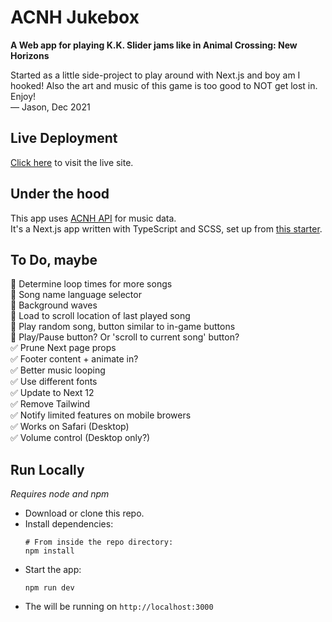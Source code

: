 # ACNH Jukebox

**A Web app for playing K.K. Slider jams like in Animal Crossing: New Horizons**

Started as a little side-project to play around with Next.js and boy am I hooked! Also the art and music of this game is too good to NOT get lost in. Enjoy!  
— Jason, Dec 2021

## Live Deployment
[Click here](https://acnhjukebox.vercel.app/) to visit the live site.

## Under the hood
This app uses [ACNH API](https://acnhapi.com/) for music data.  
It's a Next.js app written with TypeScript and SCSS, set up from [this starter](https://github.com/redimpulz/nextjs-typescript-starter).  

## To Do, maybe
💭 Determine loop times for more songs  
💭 Song name language selector  
💭 Background waves  
💭 Load to scroll location of last played song  
💭 Play random song, button similar to in-game buttons  
💭 Play/Pause button? Or 'scroll to current song' button?  
✅ Prune Next page props  
✅ Footer content + animate in?  
✅ Better music looping  
✅ Use different fonts  
✅ Update to Next 12  
✅ Remove Tailwind  
✅ Notify limited features on mobile browers  
✅ Works on Safari (Desktop)  
✅ Volume control (Desktop only?)  

## Run Locally
*Requires node and npm*
- Download or clone this repo.
- Install dependencies: 
  ```
  # From inside the repo directory:
  npm install
  ```
- Start the app: 
  ```
  npm run dev
  ```
- The will be running on `http://localhost:3000`